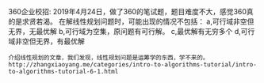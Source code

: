 360企业校招:
   2019年4月24日，做了360的笔试题，题目难度不大，感觉360真的是求贤若渴。
   在解线性规划问题时，可能出现的情况不包括：
	a,可行域非空但无界，无最优解
        b,可行域为空集，原问题有可行解。
	c,最优解有无穷多个
	d,可行域非空但无界，有最优解

	介绍线性规划的文章，我们发现，线性规划问题是运筹学的东西，学不来的。
	http://zhangxiaoyang.me/categories/intro-to-algorithms-tutorial/intro-to-algorithms-tutorial-6-1.html

   

